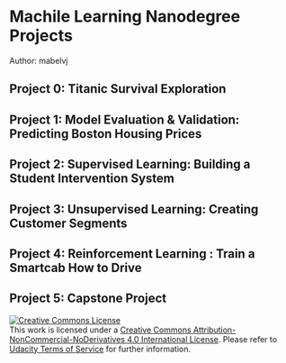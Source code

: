# Machile Learning Nanodegree Projects
Author: mabelvj

## Project 0: Titanic Survival Exploration

## Project 1: Model Evaluation & Validation: Predicting Boston Housing Prices

## Project 2: Supervised Learning: Building a Student Intervention System

## Project 3: Unsupervised Learning: Creating Customer Segments

## Project 4: Reinforcement Learning : Train a Smartcab How to Drive

## Project 5: Capstone Project 

<a rel="license" href="http://creativecommons.org/licenses/by-nc-nd/4.0/"><img alt="Creative Commons License" style="border-width:0" src="https://i.creativecommons.org/l/by-nc-nd/4.0/88x31.png" /></a><br />This work is licensed under a <a rel="license" href="http://creativecommons.org/licenses/by-nc-nd/4.0/">Creative Commons Attribution-NonCommercial-NoDerivatives 4.0 International License</a>. Please refer to [Udacity Terms of Service](https://www.udacity.com/legal) for further information.